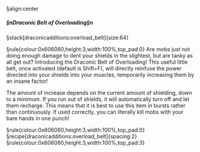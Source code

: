 §align:center
##### §nDraconic Belt of Overloading§n

§stack[draconicadditions:overload_belt]{size:64}

§rule{colour:0x606060,height:3,width:100%,top_pad:0}
Are mobs just not doing enough damage to dent your shields in the slightest, but are tanky as all get out?  Introducing the Draconic Belt of Overloading!  This useful little belt, once activated (default is Shift+F), will directly reinfuse the power directed into your shields into your muscles, temporarily increasing them by an insane factor!

The amount of increase depends on the current amount of shielding, down to a minimum.  If you run out of shields, it will automatically turn off and let them recharge.  This means that it is best to use this item in bursts rather than continuously.  If used correctly, you can literally kill mobs with your bare hands in one punch!

§rule{colour:0x606060,height:3,width:100%,top_pad:0}
§recipe[draconicadditions:overload_belt]{spacing:2}
§rule{colour:0x606060,height:3,width:100%,top_pad:3}